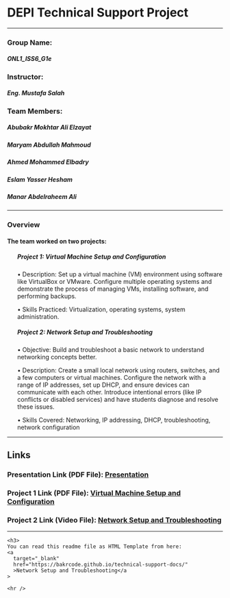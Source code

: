   <h1>DEPI Technical Support Project</h1>
  <hr />
  <h3>Group Name:</h3>
  <h5>ONL1_ISS6_G1e</h5>
  <h3>Instructor:</h3>
  <h5>Eng. Mustafa Salah</h5>
  <h3>Team Members:</h3>
  <h5>Abubakr Mokhtar Ali Elzayat</h5>
  <h5>Maryam Abdullah Mahmoud</h5>
  <h5>Ahmed Mohammed Elbadry</h5>
  <h5>Eslam Yasser Hesham</h5>
  <h5>Manar Abdelraheem Ali</h5>

  <hr />

  <h3>Overview</h3>
  <h4>The team worked on two projects:</h4>
  <ul>
    <h5>Project 1: Virtual Machine Setup and Configuration</h5>
    <p>
      • Description: Set up a virtual machine (VM) environment using software
      like VirtualBox or VMware. Configure multiple operating systems and
      demonstrate the process of managing VMs, installing software, and
      performing backups.
    </p>
    <p>
      • Skills Practiced: Virtualization, operating systems, system
      administration.
    </p>
  </ul>

  <ul>
    <h5>Project 2: Network Setup and Troubleshooting</h5>
    <p>
      • Objective: Build and troubleshoot a basic network to understand
      networking concepts better.
    </p>
    <p>
      • Description: Create a small local network using routers, switches, and a
      few computers or virtual machines. Configure the network with a range of
      IP addresses, set up DHCP, and ensure devices can communicate with each
      other. Introduce intentional errors (like IP conflicts or disabled
      services) and have students diagnose and resolve these issues.
    </p>
    <p>
      • Skills Covered: Networking, IP addressing, DHCP, troubleshooting,
      network configuration
    </p>
  </ul>

  <hr />

  <h2>Links</h2>

  <h3>
    Presentation Link (PDF File):
    <a
      target="_blank"
      href="https://drive.google.com/file/d/1jYti9fagcAQoZ9IT1l-fyW5UqrELfyys/view?usp=sharing"
      >Presentation</a
    >
  </h3>

  <h3>
    Project 1 Link (PDF File):
    <a
      target="_blank"
      href="https://drive.google.com/file/d/1QTkx9VuaJUWnMRrTGH7B-8iZZsUOtCZP/view?usp=sharing"
      >Virtual Machine Setup and Configuration</a
    >
  </h3>

  <h3>
    Project 2 Link (Video File):
    <a
      target="_blank"
      href="https://drive.google.com/file/d/1fFeMC5E_cE0eQGyKyeyONx4LqkhTAv7p/view?usp=sharing"
      >Network Setup and Troubleshooting</a
    >
  </h3>
  <hr />

    <h3>
    You can read this readme file as HTML Template from here:
    <a
      target="_blank"
      href="https://bakrcode.github.io/technical-support-docs/"
      >Network Setup and Troubleshooting</a
    >
  </h3>

    <hr />
